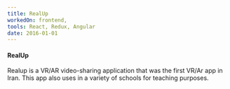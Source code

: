 ```yaml
---
title: RealUp
workedOn: frontend,
tools: React, Redux, Angular
date: 2016-01-01
---
```


#### RealUp

Realup is a VR/AR video-sharing application that was the first VR/Ar app in
Iran. This app also uses in a variety of schools for teaching purposes.
